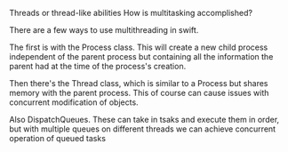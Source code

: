Threads or thread-like abilities
How is multitasking accomplished?

There are a few ways to use multithreading in swift.

The first is with the Process class. This will create a new child process independent of the parent process but containing all the information the parent had at the time of the process's creation.

Then there's the Thread class, which is similar to a Process but shares memory with the parent process. This of course can cause issues with concurrent modification of objects.

Also DispatchQueues. These can take in tsaks and execute them in order, but with multiple queues on different threads we can achieve concurrent operation of queued tasks
